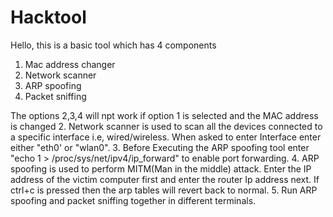 # Hacktool
Hello, this is a basic tool which has 4 components
1. Mac address changer
2. Network scanner
3. ARP spoofing
4. Packet sniffing

The options 2,3,4 will npt work if option 1 is selected and the MAC address is changed
2. Network scanner is used to scan all the devices connected to a specific interface i.e, wired/wireless. When asked to enter Interface enter either "eth0' or "wlan0".
3. Before Executing the ARP spoofing tool enter "echo 1 > /proc/sys/net/ipv4/ip_forward" to enable port forwarding.
4. ARP spoofing is used to perform MITM(Man in the middle) attack. Enter the IP address of the victim computer first and enter the router Ip address next.
If ctrl+c is pressed then the arp tables will revert back to normal.
5. Run ARP spoofing and packet sniffing together in different terminals.

